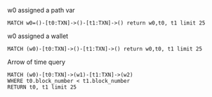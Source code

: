 

w0 assigned a path var

```
MATCH w0=()-[t0:TXN]->()-[t1:TXN]->() return w0,t0, t1 limit 25
```

w0 assigned a wallet
```
MATCH (w0)-[t0:TXN]->()-[t1:TXN]->() return w0,t0, t1 limit 25
```

Arrow of time query
```
MATCH (w0)-[t0:TXN]->(w1)-[t1:TXN]->(w2)
WHERE t0.block_number < t1.block_number
RETURN t0, t1 limit 25
```
